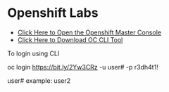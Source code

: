 # Openshift Labs

- [Click Here to Open the Openshift Master Console](https://bit.ly/2Yw3CRz)
- [Click Here to Download OC CLI Tool](https://mirror.openshift.com/pub/openshift-v4/clients/ocp/4.1.4)

To login using CLI

oc login https://bit.ly/2Yw3CRz -u user# -p r3dh4t1!

user# example: user2
 
